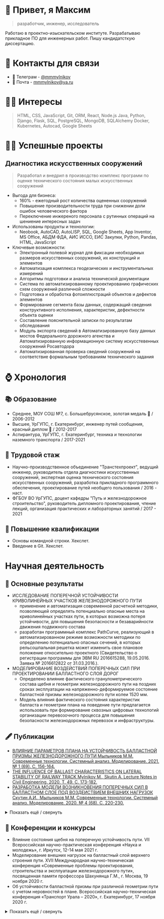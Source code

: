 # 👋 Привет, я Максим  
> разработчик, инженер, исследователь

Работаю в проектно-изыскательском институте. Разрабатываю прикладное ПО для инженерных работ. Пишу кандидатсткую диссертацию. 

# 📇 Контакты для связи
* 📱 Телеграм - [@mmmylnikov](https://t.me/MMMylnikov)
* 📧 Почта - mmmylnikov@ya.ru

# 👨‍💻 Интересы
> HTML, CSS, JavaScript,
Git, ORM,
React, Node.js
Java, Python, 
Django, Flask, 
SQL, PostgreSQL, MongoDB, SQLAlchemy
Docker, Kubernetes,
Autocad, Google Sheets

# 👷‍♂️ Успешные проекты
## Диагностика искусственных сооружений
> Разработал и внедрил в производство комплекс программ по оценке технического состояния малых искусственных сооружений
* Выгода для бизнеса:
  * 160% - ежегодный рост количества оцененных сооружений
  * Повышение производительности труда при снижении доли ошибок человеческого фактора
  * Переключение инжереного персонала с рутинных операций на шениение интересных задач 
* Использованы продукты и технологии:
  * Neobook, AutoCAD, AutoLISP, SQL, Google Sheets, App Inventor, MS Office, АБДМ ФДА, АИС ИССО, ЕИС Закупки, Python, Pandas, HTML, JavaScript
* Ключевые возможности:
  * Электронный полевой журнал для фиксации необходимых размеров искусственных сооружений, их конструкций и элементов
  * Автоматизация комплекса геодезических и инструментальных измерений
  * Алгоритмы подготовки и анализа технической документации
  * Система по автоматизированному проектированию графических схем сооружений различной сложности
  * Подготовка и обработка фотоиллюстраций объектов и дефектов элементов 
  * Формирование сегмента базы данных, содержащий сведения конструктивного исполнения, характеристик, дефектности объекта оценки
  * Составление пояснительной записки по результатам обследования 
  * Модуль экспорта сведений в Автоматизированную базу данных мостов Федерального дорожного агенства и Автоматизированную информационную систему искусстевенных сооружений Росавтодора
  * Автоматизированная проверка сведений сооружений на соответствие формальным требованиям технического задания

# ⌚️ Хронология
## 📚 Образование 
* Среднее, МОУ СОШ №7, с. Большебрусянское, золотая медаль 🥇 / 2006-2012
* Высшее, УрГУПС, г. Екатеринбург, инженер путей сообщения, красный диплом 📕 / 2012-2017 
* Аспирантура, УрГУПС, г. Екатеринбург, техника и технологии наземного транспорта / 2017-2021

## 💼 Трудовой стаж
* Научно-производственное объединение "Транстехпроект", ведущий инженер, руководитель отдела диагностики искусственных сооружений, экспертная оценка технического состояния искусственных сооружений, разработка прикладного программного обеспечения, проектирование путей необщего пользования / 2016 - наст.
* ФГБОУ ВО УрГУПС, доцент кафедры "Путь и железнодорожное строительство", руководитель дипломного проектирования, чтение лекций, организация практических и лабораторных занятий / 2017 - 2021

## 📑 Повышение квалификации
* Основы командной строки. Хекслет.
* Введение в Git. Хекслет. 

# Научная деятельность
## 🏁 Основные результаты
* ИССЛЕДОВАНИЕ ПОПЕРЕЧНОЙ УСТОЙЧИВОСТИ КРИВОЛИНЕЙНЫХ УЧАСТКОВ ЖЕЛЕЗНОДОРОЖНОГО ПУТИ
  * применение и автоматизация современной расчетной методики, позволяющей определять потенциально опасные места на криволинейных участках пути, в которых возможна потеря устойчивости, для повышения безопасности и безаварийности движения подвижного состава
  * разработан программный комплекс PathCurve, реализующий в автоматизированном режиме возможности методики по определению потенциально опасных сечений, в которых рельсошпальная решетка может изменить свое плановое положение относительно проектного (Свидетельство о регистрации программы для ЭВМ RU 2016615288, 19.05.2016. Заявка № 2016612822 от 31.03.2016.).
* МОДЕЛИРОВАНИЕ ВОЗДЕЙСТВИЙ ПОПЕРЕЧНЫХ СИЛ 
ПРИ ПРОЕКТИРОВАНИИ БАЛЛАСТНОГО СЛОЯ ДОРОГ
   * Определено влияние фактического гранулометрического состава щебня и геометрии железнодорожного пути на поздних сроках эксплуатации на напряженно-деформируемое состояние балластной призмы железнодорожного пути колеи 1520 мм.
   * Модель влияния фактического состояния характеристик балласта и геометрии плана на поведение пути предлагается использовать при формирование сквозных цифровых технологий организации перевозочного процесса для повышения безопасности железнодорожных перевозок и инфраструктуры.

## 🖋 Публикации
* [ВЛИЯНИЕ ПАРАМЕТРОВ ПЛАНА НА УСТОЙЧИВОСТЬ БАЛЛАСТНОЙ ПРИЗМЫ ЖЕЛЕЗНОДОРОЖНОГО ПУТИ Мыльников М.М. Современные технологии. Системный анализ. Моделирование. 2021. № 1 (69). С. 156-164.](https://www.elibrary.ru/item.asp?id=46277589)
* [THE INFLUENCE OF BALLAST CHARACTERISTICS ON LATERAL STABILITY OF RAILWAY TRACK Mylnikov M., Skutin A. Lecture Notes in Civil Engineering. 2020. Т. 49. С. 173-182.](https://www.elibrary.ru/item.asp?id=43237474)
* [РАЗРАБОТКА МОДЕЛИ ВОЗНИКНОВЕНИЯ ПОПЕРЕЧНЫХ СИЛ В БАЛЛАСТНОМ СЛОЕ ПОД ВОЗДЕИСТВИЕМ ВНЕШНИХ НАГРУЗОК Скутин А.И., Мыльников М.М. Современные технологии. Системный анализ. Моделирование. 2020. № 4 (68). С. 220-230.](https://www.elibrary.ru/item.asp?id=45426061)

<details>
<summary>Показать ещё / свернуть</summary>
<ul>
 <li><a href="https://www.elibrary.ru/item.asp?id=37381204">О МОДЕЛИРОВАНИИ ВЛИЯНИЯ ФРАКЦИЙ ЩЕБНЯ НА ПОПЕРЕЧНУЮ УСТОЙЧИВОСТЬ БАЛЛАСТНОЙ ПРИЗМЫ Мыльников М.М. Инновационный транспорт. 2019. № 1 (31). С. 29-34.</a></li>
 <li><a href="https://www.elibrary.ru/item.asp?id=39193381">МОДЕЛИРОВАНИЕ ВЕРТИКАЛЬНЫХ И ПОПЕРЕЧНЫХ ВОЗДЕЙСТВИЙ В БАЛЛАСТНОМ СЛОЕ Скутин А.И., Мыльников М.М. Вестник Уральского государственного университета путей сообщения. 2019. № 2 (42). С. 56-65.</a></li>
  <li><a href="https://www.elibrary.ru/item.asp?id=41382828">РАЗРАБОТКА МОДЕЛИ ПОВЕДЕНИЯ БАЛЛАСТНОЙ ПРИЗМЫ ПОД ВЕРТИКАЛЬНОЙ НАГРУЗКОЙ Мыльников М.М. Проектирование развития региональной сети железных дорог. 2019. № 7. С. 131-136.</a></li>
  <li><a href="https://www.elibrary.ru/item.asp?id=35303930">ПРЕДЛОЖЕНИЯ ПО УЛУЧШЕНИЮ АЛГОРИТМА СПРЯМЛЕНИЯ ПРОДОЛЬНОГО ПРОФИЛЯ Аккерман С.Г., Мыльников М.М. Инновационный транспорт. 2018. № 2 (28). С. 44-47.</a></li>
  <li><a href="https://www.elibrary.ru/item.asp?id=30480249">СОВРЕМЕННЫЕ МЕТОДЫ ОБСЛЕДОВАНИЯ ВОДОПРОПУСКНЫХ ТРУБ Скутина М.А., Мыльников М.М. Инновационный транспорт. 2017. № 3 (25). С. 44-48.</a></li>
  <li><a href="https://www.elibrary.ru/item.asp?id=26224742">ОЦЕНКА СТАБИЛЬНОСТИ КРИВОЛИНЕЙНЫХ УЧАСТКОВ ПУТИ В ПРОГРАММНОМ КОМПЛЕКСЕ PATHCURVE Кравченко Ю.М., Мыльников М.М. Вестник Уральского государственного университета путей сообщения. 2016. № 2 (30). С. 19-28.</a></li>
  <li><a href="https://www.elibrary.ru/item.asp?id=39347888">МОДЕЛИРОВАНИЕ ПОВЕДЕНИЯ КРИВОЛИНЕЙНЫХ УЧАСТКОВ ЖЕЛЕЗНОДОРОЖНОГО ПУТИ В ЗАВИСИМОСТИ ОТ ЭКСПЛУАТАЦИОННЫХ УСЛОВИЙ "PATHCURVE" Мыльников М.М., Кравченко Ю.М. Свидетельство о регистрации программы для ЭВМ RU 2016615288, 19.05.2016. Заявка № 2016612822 от 31.03.2016.</a></li>
  <li><a href="https://www.elibrary.ru/item.asp?id=21974932">СПЕЦИФИКА ПРЕПОДАВАНИЯ ФИЛОСОФИИ В СОВРЕМЕННОМ ТЕХНИЧЕСКОМ ВУЗЕ: ПЕДАГОГИЧЕСКИЕ ЭФФЕКТЫ ПРАГМАТИЗМА (НА ПРИМЕРЕ УЧЕБНОЙ ТЕМЫ "МИРОВОЗЗРЕНИЕ: ВИДЫ, СПЕЦИФИКА, ФУНКЦИИ") Пятилетова Л.В., Мыльников М.М. Гуманитарные научные исследования. 2014. № 8 (36). С. 53-58.</a></li>
  <li><a href="https://www.elibrary.ru/item.asp?id=20136307">КОРРЕЛЯЦИОННЫЙ И РЕГРЕССИОННЫЙ АНАЛИЗ КОЛИЧЕСТВЕННЫХ ПОКАЗАТЕЛЕЙ ВЫПОЛНЕНИЯ УЧЕБНЫХ ЗАДАНИЙ Мыльников М.М., Куликова О.В. Современные наукоемкие технологии. 2013. № 6. С. 61-62.</a></li>
</ul>
</details>

## 🎤 Конференции и конкурсы
* Влияние состояния щебня на поперечную устойчивость пути. VII Всероссийская научно-практическая конференция «Наука и молодежь», г. Иркутск, 12-14 мая 2021 г.
* Моделирование внешних нагрузок на балластный слой верхнего строения пути. XVII Международная научно-техническая конференция «Современные проблемы проектирования, строительства и эксплуатации железнодорожного пути», посвященная памяти профессора Шахунянца Г.М., г. Москва, 19 ноября 2020 г.
* Об устойчивости балластной призмы при различной геометрии пути с учетом неровностей в плане. Всероссийская научно-техническая конференция «Транспорт Урала – 2020», г. Екатеринбург, 17 ноября 2020 г.

<details>
<summary>Показать ещё / свернуть</summary>
<ul>
 <li>Разработка модели возникновения поперечных сил в балластном слое под воздействием внешних нагрузок. XI Международная научно-технической конференция «Транспортная инфраструктура Сибирского региона», г. Иркутск, 11-13 ноября 2020 г.</li>
 <li>К вопросу влияния параметров плана на устойчивость балластной призмы железнодорожного пути. XI Международная научно-техническая конференция «Транспортная инфраструктура Сибирского региона», г. Иркутск, 11-13 ноября 2020 г.</li>
 <li>К вопросу влияния гранулометрического состава на поведение щебня под нагрузками. Научно-техническая конференция «Транспорт Урала – 2019», г. Екатеринбург, 5 декабря 2019 г.</li>
 <li>The influence of ballast characteristics on lateral stability of railway track. Международная научно-техническая конференция «Транспортное строительство в холодных регионах TRANSOILCOLD 2019», г. Санкт-Петербург, 23 мая 2019 г.</li>
 <li>Влияние качества балластных материалов на безопасность движения поездов в стесненных условиях. Региональная научно-технической конференция «Транспорт Урала – 2018», г. Екатеринбург, 30 ноября 2018 г. </li>
 <li>Влияние качества балластных материалов на безопасность движения поездов. XIX Всероссийская научно-практическая конференция «Безопасность движения поездов», г.  Москва, 8-9 ноября 2018 г.</li>
 <li>Исследование качества балласта в конструкциях железнодорожного пути. Научно-практическая конференция «ПУТЬ XXI ВЕКА», г. Санкт-Петербург, 1-2 ноября 2018 г.</li>
 <li>Влияние характеристик балласта на поперечную устойчивость пути в естественных условиях. Участие в научном семинаре аспирантов № 70, г. Екатеринбург, 26 сентября 2018 г.</li>
 <li>Региональные программы и проекты в области интеллектуальной собственности глазами молодежи, 18-19 апреля 2016, г. Уфа.</li>
 <li>Конкурс научной и технической инициативы молодых работников ОАО «РЖД» – Новое звено 2016, Екатеринбург.</li>
 <li>Конкурс научно-исследовательских работ студентов Свердловской области "Научный Олимп", Екатерибург 2015 г.</li>
</ul>
</details>